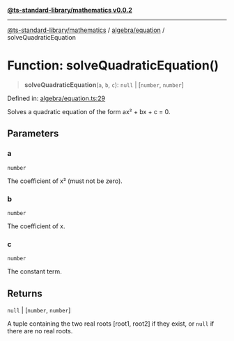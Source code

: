 [**@ts-standard-library/mathematics v0.0.2**](../../../README.md)

***

[@ts-standard-library/mathematics](../../../README.md) / [algebra/equation](../README.md) / solveQuadraticEquation

# Function: solveQuadraticEquation()

> **solveQuadraticEquation**(`a`, `b`, `c`): `null` \| \[`number`, `number`\]

Defined in: [algebra/equation.ts:29](https://github.com/gabaudette/ts-stdlib/blob/725aff52e6f28b9942b278b955914b3ace9f325c/packages/mathematics/src/algebra/equation.ts#L29)

Solves a quadratic equation of the form ax² + bx + c = 0.

## Parameters

### a

`number`

The coefficient of x² (must not be zero).

### b

`number`

The coefficient of x.

### c

`number`

The constant term.

## Returns

`null` \| \[`number`, `number`\]

A tuple containing the two real roots [root1, root2] if they exist, or `null` if there are no real roots.

